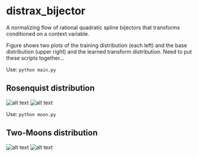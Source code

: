 # distrax_bijector

A normalizing flow of rational quadratic spline bijectors that transforms conditioned on a context variable.

Figure shows two plots of the training distribution (each left) and the base distribution (upper right) and the learned transform distribution. Need to put these scripts together...

Use:
```python main.py``` 

## Rosenquist distribution
![alt text](https://github.com/homerjed/distrax_bijector/blob/main/imgs/sample000000.png)
![alt text](https://github.com/homerjed/distrax_bijector/blob/main/imgs/sample007990.png)

Use:
```python moon.py``` 
## Two-Moons distribution
![alt text](https://github.com/homerjed/distrax_bijector/blob/main/imgs/sample000000_moons.png)
![alt text](https://github.com/homerjed/distrax_bijector/blob/main/imgs/sample007990_moons.png)
